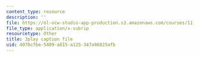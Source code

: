 ```yaml
---
content_type: resource
description: ''
file: https://ol-ocw-studio-app-production.s3.amazonaws.com/courses/11-601-introduction-to-environmental-policy-and-planning-fall-2016/4078cfbe5409a615a125347a96825afb_klPt8DrL5tc.srt
file_type: application/x-subrip
resourcetype: Other
title: 3play caption file
uid: 4078cfbe-5409-a615-a125-347a96825afb
---
```

